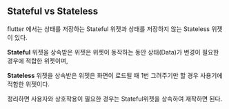 ## Stateful vs Stateless

flutter 에서는 상태를 저장하는 Stateful 위젯과 상태를 저장하지 않는 Stateless 위젯이 있다.

**Stateful** 위젯을 상속받은 위젯은 위젯이 동작하는 동안 상태(Data)가 변경이 필요한 경우에 적합한 위젯이며,

**Stateless** 위젯을 상속받은 위젯은 화면이 로드될 때 1번 그려주기만 할 경우 사용기에 적합한 위젯이다.

정리하면 사용자와 상호작용이 필요한 경우는 Stateful위젯을 상속하여 재작하면 된다.
